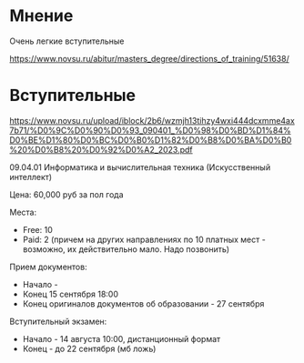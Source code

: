 # Мнение

Очень легкие вступительные

https://www.novsu.ru/abitur/masters_degree/directions_of_training/51638/

# Вступительные

https://www.novsu.ru/upload/iblock/2b6/wzmjh13tihzy4wxi444dcxmme4ax7b71/%D0%9C%D0%90%D0%93_090401_%D0%98%D0%BD%D1%84%D0%BE%D1%80%D0%BC%D0%B0%D1%82%D0%B8%D0%BA%D0%B0%20%D0%B8%20%D0%92%D0%A2_2023.pdf

09.04.01
Информатика и вычислительная техника (Искусственный интеллект)

Цена: 60,000 руб за пол года

Места:
- Free: 10
- Paid: 2 (причем на других направлениях по 10 платных мест - возможно, их 
действительно мало. Надо позвонить)

Прием документов:
- Начало - 
- Конец 15 сентября 18:00
- Конец оригиналов документов об образовании - 27 сентября

Вступительный экзамен:
- Начало - 14 августа 10:00, дистанционный формат
- Конец  - до 22 сентября (мб ложь)
